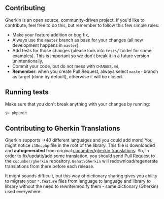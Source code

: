 Contributing
------------

Gherkin is an open source, community-driven project. If you'd like to contribute, feel free to do this, but remember to follow this few simple rules:

- Make your feature addition or bug fix,
- Always use the `master` branch as base for your changes (all new development happens in `master`),
- Add tests for those changes (please look into `tests/` folder for some examples). This is important so we don't break it in a future version unintentionally,
- Commit your code, but do not mess with `CHANGES.md`,
- __Remember__: when you create Pull Request, always select `master` branch as target (done by default), otherwise it will be closed.

Running tests
-------------

Make sure that you don't break anything with your changes by running:

```bash
$> phpunit
```

Contributing to Gherkin Translations
------------------------------------

Gherkin supports &rarr;40 different languages and you could add more! You might notice
`i18n.php` file in the root of the library. This file is downloaded and **autogenerated**
from original [cucumber/gherkin translations](https://github.com/cucumber/gherkin/blob/master/lib/gherkin/i18n.json).
So, in order to fix/update/add some translation, you should send Pull Request to the
`cucumber/gherkin` repository. `Behat\Gherkin` will redownload/regenerate translations
from there before each release.

It might sounds difficult, but this way of dictionary sharing gives you ability to
migrate your `*.feature` files from language to language and library to library without
the need to rewrite/modify them - same dictionary (Gherkin) used everywhere.
